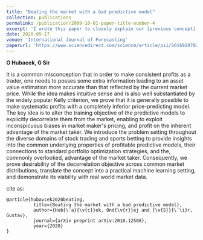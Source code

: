 ```yaml
---
title: "Beating the market with a bad predictive model"
collection: publications
permalink: /publication/2009-10-01-paper-title-number-4
excerpt: 'I wrote this paper to closely explain our [previous concept](http://ida.felk.cvut.cz/zelezny/pubs/ijf.2019.pdf) of exploiting sports betting market with ML'
date: 2020-05-17
venue: 'International Journal of Forecasting'
paperurl: 'https://www.sciencedirect.com/science/article/pii/S0169207022000292'
---
```

**O Hubacek, G Sir**

It is a common misconception that in order to make consistent profits as a trader, one needs to posses some extra information leading to an asset value estimation more accurate than that reflected by the current market price. While the idea makes intuitive sense and is also well substantiated by the widely popular Kelly criterion, we prove that it is generally possible to make systematic profits with a completely inferior price-predicting model. The key idea is to alter the training objective of the predictive models to explicitly decorrelate them from the market, enabling to exploit inconspicuous biases in market maker's pricing, and profit on the inherent advantage of the market taker. We introduce the problem setting throughout the diverse domains of stock trading and sports betting to provide insights into the common underlying properties of profitable predictive models, their connections to standard portfolio optimization strategies, and the, commonly overlooked, advantage of the market taker. Consequently, we prove desirability of the decorrelation objective across common market distributions, translate the concept into a practical machine learning setting, and demonstrate its viability with real world market data.

cite as:
```
@article{hubavcek2020beating,
          title={Beating the market with a bad predictive model},
          author={Hub{\'a}{\v{c}}ek, Ond{\v{r}}ej and {\v{S}}{\'\i}r, Gustav},
          journal={arXiv preprint arXiv:2010.12508},
          year={2020}
}
```